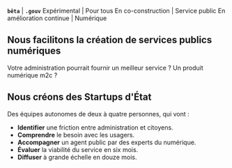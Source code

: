 **`bêta`** | **`.gouv`**
Expérimental | Pour tous
En co-construction | Service public
En amélioration continue | Numérique

<!-- ## Nous créons des _services publics numériques_ avec vous -->

<!-- ## Créez des services publics numériques avec nous -->

## Nous facilitons la création de services publics numériques

<!-- Vous avez une idée d'amélioration de votre administration ? -->

Votre administration pourrait fournir un meilleur service ? Un produit numérique m2c ?


## Nous créons des Startups d'État

Des équipes autonomes de deux à quatre personnes, qui vont :

- **Identifier** une friction entre administration et citoyens.
- **Comprendre** le besoin avec les usagers.
- **Accompagner** un agent public par des experts du numérique.
- **Évaluer** la viabilité du service en six mois.
- **Diffuser** à grande échelle en douze mois.
